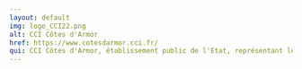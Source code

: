 ```yaml
---
layout: default
img: logo_CCI22.png
alt: CCI Côtes d'Armor
href: https://www.cotesdarmor.cci.fr/
qui: CCI Côtes d'Armor, établissement public de l'Etat, représentant les entreprises du département. 
---
```

